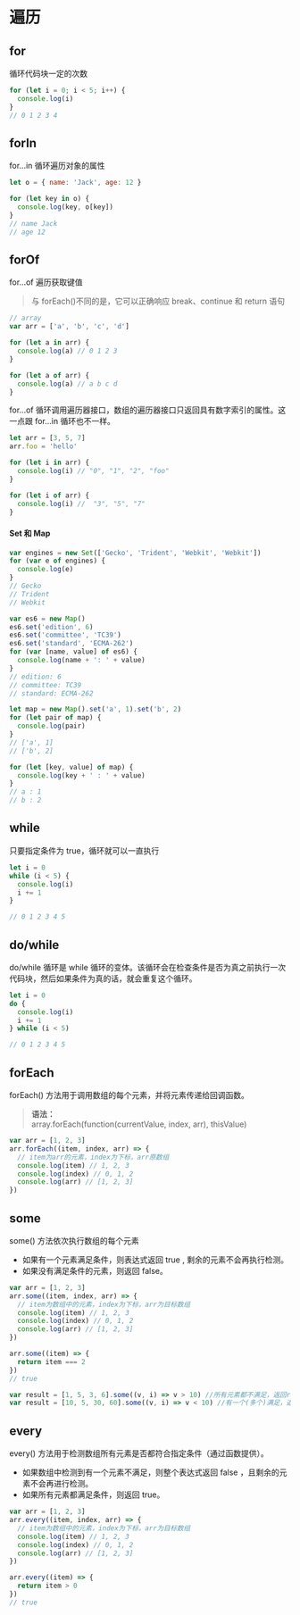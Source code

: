 # 遍历

## for

循环代码块一定的次数

```js
for (let i = 0; i < 5; i++) {
  console.log(i)
}
// 0 1 2 3 4
```

## forIn

for...in 循环遍历对象的属性

```js
let o = { name: 'Jack', age: 12 }

for (let key in o) {
  console.log(key, o[key])
}
// name Jack
// age 12
```

## forOf

for...of 遍历获取键值

> 与 forEach()不同的是，它可以正确响应 break、continue 和 return 语句

```js
// array
var arr = ['a', 'b', 'c', 'd']

for (let a in arr) {
  console.log(a) // 0 1 2 3
}

for (let a of arr) {
  console.log(a) // a b c d
}
```

for...of 循环调用遍历器接口，数组的遍历器接口只返回具有数字索引的属性。这一点跟 for...in 循环也不一样。

```js
let arr = [3, 5, 7]
arr.foo = 'hello'

for (let i in arr) {
  console.log(i) // "0", "1", "2", "foo"
}

for (let i of arr) {
  console.log(i) //  "3", "5", "7"
}
```

#### Set 和 Map

```js
var engines = new Set(['Gecko', 'Trident', 'Webkit', 'Webkit'])
for (var e of engines) {
  console.log(e)
}
// Gecko
// Trident
// Webkit

var es6 = new Map()
es6.set('edition', 6)
es6.set('committee', 'TC39')
es6.set('standard', 'ECMA-262')
for (var [name, value] of es6) {
  console.log(name + ': ' + value)
}
// edition: 6
// committee: TC39
// standard: ECMA-262

let map = new Map().set('a', 1).set('b', 2)
for (let pair of map) {
  console.log(pair)
}
// ['a', 1]
// ['b', 2]

for (let [key, value] of map) {
  console.log(key + ' : ' + value)
}
// a : 1
// b : 2
```

## while

只要指定条件为 true，循环就可以一直执行

```js
let i = 0
while (i < 5) {
  console.log(i)
  i += 1
}

// 0 1 2 3 4 5
```

## do/while

do/while 循环是 while 循环的变体。该循环会在检查条件是否为真之前执行一次代码块，然后如果条件为真的话，就会重复这个循环。

```js
let i = 0
do {
  console.log(i)
  i += 1
} while (i < 5)

// 0 1 2 3 4 5
```

## forEach

forEach() 方法用于调用数组的每个元素，并将元素传递给回调函数。

> <b>语法：</b> </br>array.forEach(function(currentValue, index, arr), thisValue)

```js
var arr = [1, 2, 3]
arr.forEach((item, index, arr) => {
  // item为arr的元素，index为下标，arr原数组
  console.log(item) // 1, 2, 3
  console.log(index) // 0, 1, 2
  console.log(arr) // [1, 2, 3]
})
```

## some

some() 方法依次执行数组的每个元素

- 如果有一个元素满足条件，则表达式返回 true , 剩余的元素不会再执行检测。
- 如果没有满足条件的元素，则返回 false。

```js
var arr = [1, 2, 3]
arr.some((item, index, arr) => {
  // item为数组中的元素，index为下标，arr为目标数组
  console.log(item) // 1, 2, 3
  console.log(index) // 0, 1, 2
  console.log(arr) // [1, 2, 3]
})

arr.some((item) => {
  return item === 2
})
// true

var result = [1, 5, 3, 6].some((v, i) => v > 10) //所有元素都不满足，返回result = false
var result = [10, 5, 30, 60].some((v, i) => v < 10) //有一个(多个)满足，返回result  = true
```

## every

every() 方法用于检测数组所有元素是否都符合指定条件（通过函数提供）。

- 如果数组中检测到有一个元素不满足，则整个表达式返回 false ，且剩余的元素不会再进行检测。
- 如果所有元素都满足条件，则返回 true。

```js
var arr = [1, 2, 3]
arr.every((item, index, arr) => {
  // item为数组中的元素，index为下标，arr为目标数组
  console.log(item) // 1, 2, 3
  console.log(index) // 0, 1, 2
  console.log(arr) // [1, 2, 3]
})

arr.every((item) => {
  return item > 0
})
// true
```
